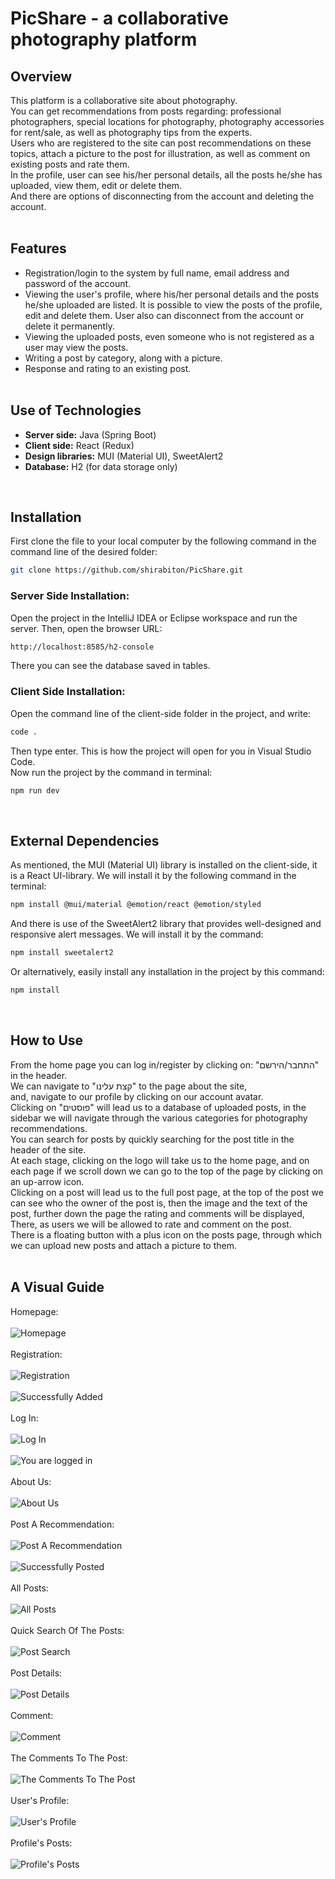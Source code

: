 # PicShare - a collaborative photography platform
## Overview
This platform is a collaborative site about photography.<br>
You can get recommendations from posts regarding: professional photographers, special locations for photography, photography accessories for rent/sale, as well as photography tips from the experts.<br>
Users who are registered to the site can post recommendations on these topics, attach a picture to the post for illustration, as well as comment on existing posts and rate them.<br>
In the profile, user can see his/her personal details, all the posts he/she has uploaded, view them, edit or delete them.<br>
And there are options of disconnecting from the account and deleting the account.<br><br>
## Features
- Registration/login to the system by full name, email address and password of the account.
- Viewing the user's profile, where his/her personal details and the posts he/she uploaded are listed. It is possible to view the posts of the profile, edit and delete them. User also can disconnect from the account or delete it permanently.
- Viewing the uploaded posts, even someone who is not registered as a user may view the posts.
- Writing a post by category, along with a picture.
- Response and rating to an existing post.
  <br><br>
## Use of Technologies
- **Server side:** Java (Spring Boot)
- **Client side:** React (Redux)
- **Design libraries:** MUI (Material UI), SweetAlert2
- **Database:** H2 (for data storage only)
<br>

 ## Installation
First clone the file to your local computer by the following command in the command line of the desired folder: 
```bash
git clone https://github.com/shirabiton/PicShare.git
```

### Server Side Installation:
Open the project in the IntelliJ IDEA or Eclipse workspace and run the server.
Then, open the browser URL:
```bash
http://localhost:8585/h2-console
```
There you can see the database saved in tables.
### Client Side Installation:
Open the command line of the client-side folder in the project, and write:
```bash
code .
```
Then type enter. This is how the project will open for you in Visual Studio Code. <br>
Now run the project by the command in terminal:
```bash
npm run dev
```
<br>

## External Dependencies
As mentioned, the MUI (Material UI) library is installed on the client-side, it is a React UI-library.
We will install it by the following command in the terminal:
```bash
npm install @mui/material @emotion/react @emotion/styled
```
And there is use of the SweetAlert2 library that provides well-designed and responsive alert messages.
We will install it by the command:
```bash
npm install sweetalert2
```
Or alternatively, easily install any installation in the project by this command:
```bash
npm install
```
<br>

## How to Use
From the home page you can log in/register by clicking on: "התחבר/הירשם" in the header. <br>
We can navigate to "קצת עלינו" to the page about the site, <br>
and, navigate to our profile by clicking on our account avatar. <br>
Clicking on "פוסטים" will lead us to a database of uploaded posts, in the sidebar we will navigate through the various categories for photography recommendations. <br>
You can search for posts by quickly searching for the post title in the header of the site. <br>
At each stage, clicking on the logo will take us to the home page, and on each page if we scroll down we can go to the top of the page by clicking on an up-arrow icon. <br>
Clicking on a post will lead us to the full post page, at the top of the post we can see who the owner of the post is, then the image and the text of the post, further down the page the rating and comments will be displayed, <br>
There, as users we will be allowed to rate and comment on the post. <br>
There is a floating button with a plus icon on the posts page, through which we can upload new posts and attach a picture to them.<br><br>
## A Visual Guide
Homepage:<br><br>
![Homepage](web/src/Docs/Screenshots/home-page.png)<br><br>
Registration:<br><br>
![Registration](web/src/Docs/Screenshots/signin.png)<br><br>
![Successfully Added](web/src/Docs/Screenshots/signin-succeed.png)<br><br>
Log In:<br><br>
![Log In](web/src/Docs/Screenshots/login.png)<br><br>
![You are logged in](web/src/Docs/Screenshots/login-succeed.png)<br><br>
About Us:<br><br>
![About Us](web/src/Docs/Screenshots/about.png)<br><br>
Post A Recommendation:<br><br>
![Post A Recommendation](web/src/Docs/Screenshots/add-post.png)<br><br>
![Successfully Posted](web/src/Docs/Screenshots/add-post-succeed.png)<br><br>
All Posts:<br><br>
![All Posts](web/src/Docs/Screenshots/posts.png)<br><br>
Quick Search Of The Posts:<br><br>
![Post Search](web/src/Docs/Screenshots/search.png)<br><br>
Post Details:<br><br>
![Post Details](web/src/Docs/Screenshots/show-post.png)<br><br>
Comment:<br><br>
![Comment](web/src/Docs/Screenshots/add-comment.png)<br><br>
The Comments To The Post:<br><br>
![The Comments To The Post](web/src/Docs/Screenshots/comments.png)<br><br>
User's Profile:<br><br>
![User's Profile](web/src/Docs/Screenshots/profile.png)<br><br>
Profile's Posts:<br><br>
![Profile's Posts](web/src/Docs/Screenshots/profile-post.png)<br><br>
